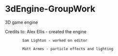 # 3dEngine-GroupWork
3D game engine

Credits to: Alex Ellis - created the engine

            Sam Lighton - worked on editor
            
            Matt Armes - particle effects and lighting
            
